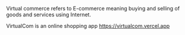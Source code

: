 Virtual commerce refers to E-commerce meaning buying and selling of goods and services using Internet.

VirtualCom is an online shopping app https://virtualcom.vercel.app
